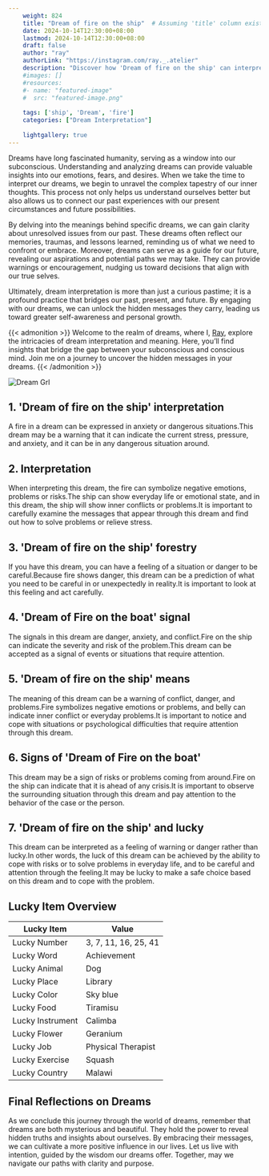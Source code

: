 ```yaml
---
    weight: 824
    title: "Dream of fire on the ship"  # Assuming 'title' column exists
    date: 2024-10-14T12:30:00+08:00
    lastmod: 2024-10-14T12:30:00+08:00
    draft: false
    author: "ray"
    authorLink: "https://instagram.com/ray._.atelier"
    description: "Discover how 'Dream of fire on the ship' can interpret your future and uncover its significant meanings in your life."
    #images: []
    #resources:
    #- name: "featured-image"
    #  src: "featured-image.png"
    
    tags: ['ship', 'Dream', 'fire']
    categories: ["Dream Interpretation"]
    
    lightgallery: true
---
```

    
Dreams have long fascinated humanity, serving as a window into our subconscious. Understanding and analyzing dreams can provide valuable insights into our emotions, fears, and desires. When we take the time to interpret our dreams, we begin to unravel the complex tapestry of our inner thoughts. This process not only helps us understand ourselves better but also allows us to connect our past experiences with our present circumstances and future possibilities.

By delving into the meanings behind specific dreams, we can gain clarity about unresolved issues from our past. These dreams often reflect our memories, traumas, and lessons learned, reminding us of what we need to confront or embrace. Moreover, dreams can serve as a guide for our future, revealing our aspirations and potential paths we may take. They can provide warnings or encouragement, nudging us toward decisions that align with our true selves.

Ultimately, dream interpretation is more than just a curious pastime; it is a profound practice that bridges our past, present, and future. By engaging with our dreams, we can unlock the hidden messages they carry, leading us toward greater self-awareness and personal growth.

{{< admonition >}}
Welcome to the realm of dreams, where I, [Ray](https://instagram.com/ray._.atelier), explore the intricacies of dream interpretation and meaning. Here, you’ll find insights that bridge the gap between your subconscious and conscious mind. Join me on a journey to uncover the hidden messages in your dreams.
{{< /admonition >}}

![Dream Grl](https://cdn.pixabay.com/photo/2017/11/02/03/35/gothic-2910057_1280.jpg "Dream Grl")

## 1. 'Dream of fire on the ship' interpretation
A fire in a dream can be expressed in anxiety or dangerous situations.This dream may be a warning that it can indicate the current stress, pressure, and anxiety, and it can be in any dangerous situation around.

## 2. Interpretation
When interpreting this dream, the fire can symbolize negative emotions, problems or risks.The ship can show everyday life or emotional state, and in this dream, the ship will show inner conflicts or problems.It is important to carefully examine the messages that appear through this dream and find out how to solve problems or relieve stress.

## 3. 'Dream of fire on the ship' forestry
If you have this dream, you can have a feeling of a situation or danger to be careful.Because fire shows danger, this dream can be a prediction of what you need to be careful in or unexpectedly in reality.It is important to look at this feeling and act carefully.

## 4. 'Dream of Fire on the boat' signal
The signals in this dream are danger, anxiety, and conflict.Fire on the ship can indicate the severity and risk of the problem.This dream can be accepted as a signal of events or situations that require attention.

## 5. 'Dream of fire on the ship' means
The meaning of this dream can be a warning of conflict, danger, and problems.Fire symbolizes negative emotions or problems, and belly can indicate inner conflict or everyday problems.It is important to notice and cope with situations or psychological difficulties that require attention through this dream.

## 6. Signs of 'Dream of Fire on the boat'
This dream may be a sign of risks or problems coming from around.Fire on the ship can indicate that it is ahead of any crisis.It is important to observe the surrounding situation through this dream and pay attention to the behavior of the case or the person.

## 7. 'Dream of fire on the ship' and lucky
This dream can be interpreted as a feeling of warning or danger rather than lucky.In other words, the luck of this dream can be achieved by the ability to cope with risks or to solve problems in everyday life, and to be careful and attention through the feeling.It may be lucky to make a safe choice based on this dream and to cope with the problem.

## Lucky Item Overview
| Lucky Item          | Value              |
|---------------|--------------------|
| Lucky Number        | 3, 7, 11, 16, 25, 41  |
| Lucky Word          | Achievement |
| Lucky Animal        | Dog |
| Lucky Place         | Library     |
| Lucky Color         | Sky blue     |
| Lucky Food          | Tiramisu      |
| Lucky Instrument    | Calimba |
| Lucky Flower        | Geranium    |
| Lucky Job           | Physical Therapist       |
| Lucky Exercise      | Squash  |
| Lucky Country       | Malawi    |


##  Final Reflections on Dreams

As we conclude this journey through the world of dreams, remember that dreams are both mysterious and beautiful. They hold the power to reveal hidden truths and insights about ourselves. By embracing their messages, we can cultivate a more positive influence in our lives. Let us live with intention, guided by the wisdom our dreams offer. Together, may we navigate our paths with clarity and purpose.
